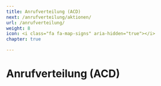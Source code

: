 ```yaml
---
title: Anrufverteilung (ACD)
next: /anrufverteilung/aktionen/
url: /anrufverteilung/
weight: 8
icon: <i class="fa fa-map-signs" aria-hidden="true"></i>
chapter: true

---
```




# Anrufverteilung (ACD)
